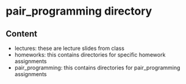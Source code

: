 # pair_programming directory
## Content
* lectures: these are lecture slides from class
* homeworks: this contains directories for specific homework assignments
* pair_programming: this contains directories for pair_programming assignments
